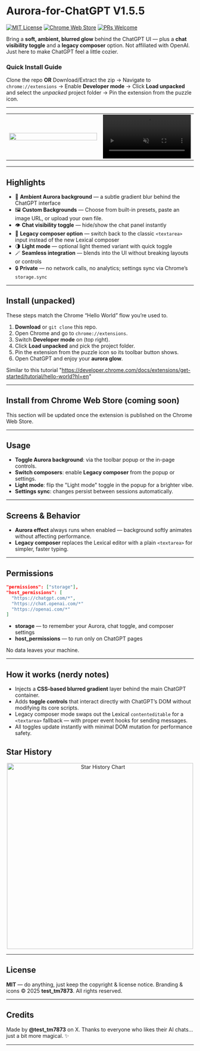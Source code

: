 # Aurora-for-ChatGPT V1.5.5 

[![MIT License](https://img.shields.io/badge/License-MIT-blue.svg)](https://github.com/TG-TG-TG-TG-TG-TG/Aurora-for-ChatGPT/blob/main/LICENSE)
[![Chrome Web Store](https://img.shields.io/badge/Chrome_Web_Store-Coming_Soon-lightgrey.svg)](https://github.com/TG-TG-TG-TG-TG-TG/Aurora-for-ChatGPT)
[![PRs Welcome](https://img.shields.io/badge/PRs-welcome-brightgreen.svg)](https://github.com/TG-TG-TG-TG-TG-TG/Aurora-for-ChatGPT/pulls)

Bring a **soft, ambient, blurred glow** behind the ChatGPT UI — plus a **chat visibility toggle** and a **legacy composer** option.
Not affiliated with OpenAI. Just here to make ChatGPT feel a little cozier.

### Quick Install Guide

Clone the repo **OR** Download/Extract the zip $\rightarrow$ Navigate to `chrome://extensions` $\rightarrow$ Enable **Developer mode** $\rightarrow$ Click **Load unpacked** and select the *unpacked* project folder $\rightarrow$ Pin the extension from the puzzle icon.

---

<table align="center">
<tr>
<td width="50%">
  <img src="https://github.com/user-attachments/assets/8c67ef7c-a3e3-449c-b62d-2760f56df9c9" width="100%">
</td>
<td width="50%">
  <video src="https://github.com/user-attachments/assets/a62f3cb9-581f-4625-8c4b-103857338e23" autoplay loop muted width="100%"></video>
</td>
</tr>
</table>



---

## Highlights

* 🌌 **Ambient Aurora background** — a subtle gradient blur behind the ChatGPT interface
* 🖼️ **Custom Backgrounds** — Choose from built-in presets, paste an image URL, or upload your own file.
* 👁️ **Chat visibility toggle** — hide/show the chat panel instantly
* 📝 **Legacy composer option** — switch back to the classic `<textarea>` input instead of the new Lexical composer
* 🌗 **Light mode** — optional light themed variant with quick toggle
* 🪄 **Seamless integration** — blends into the UI without breaking layouts or controls
* 🔒 **Private** — no network calls, no analytics; settings sync via Chrome’s `storage.sync`

---

## Install (unpacked)

These steps match the Chrome “Hello World” flow you’re used to.

1. **Download** or `git clone` this repo.
2. Open Chrome and go to `chrome://extensions`.
3. Switch **Developer mode** on (top right).
4. Click **Load unpacked** and pick the project folder.
5. Pin the extension from the puzzle icon so its toolbar button shows.
6. Open ChatGPT and enjoy your **aurora glow**.

Similar to this tutorial "https://developer.chrome.com/docs/extensions/get-started/tutorial/hello-world?hl=en"

---

## Install from Chrome Web Store (coming soon)

This section will be updated once the extension is published on the Chrome Web Store.

---

## Usage

* **Toggle Aurora background**: via the toolbar popup or the in-page controls.
* **Switch composers**: enable **Legacy composer** from the popup or settings.
* **Light mode**: flip the "Light mode" toggle in the popup for a brighter vibe.
* **Settings sync**: changes persist between sessions automatically.

---

## Screens & Behavior

* **Aurora effect** always runs when enabled — background softly animates without affecting performance.
* **Legacy composer** replaces the Lexical editor with a plain `<textarea>` for simpler, faster typing.

---

## Permissions

```json
"permissions": ["storage"],
"host_permissions": [
  "https://chatgpt.com/*",
  "https://chat.openai.com/*"
  "https://openai.com/*"
]
```

* **storage** — to remember your Aurora, chat toggle, and composer settings
* **host\_permissions** — to run only on ChatGPT pages

No data leaves your machine.

---

## How it works (nerdy notes)

* Injects a **CSS-based blurred gradient** layer behind the main ChatGPT container.
* Adds **toggle controls** that interact directly with ChatGPT’s DOM without modifying its core scripts.
* Legacy composer mode swaps out the Lexical `contenteditable` for a `<textarea>` fallback — with proper event hooks for sending messages.
* All toggles update instantly with minimal DOM mutation for performance safety.

## Star History

<p align="center">
  <picture>
    <source media="(prefers-color-scheme: dark)" srcset="https://api.star-history.com/svg?repos=TG-TG-TG-TG-TG-TG/Aurora-for-ChatGPT&type=Date&theme=dark" />
    <source media="(prefers-color-scheme: light)" srcset="https://api.star-history.com/svg?repos=TG-TG-TG-TG-TG-TG/Aurora-for-ChatGPT&type=Date" />
    <img alt="Star History Chart" src="https://api.star-history.com/svg?repos=TG-TG-TG-TG-TG-TG/Aurora-for-ChatGPT&type=Date" width="500" />
  </picture>
</p>

---

## License

**MIT** — do anything, just keep the copyright & license notice.
Branding & icons © 2025 **test\_tm7873**. All rights reserved.

---

## Credits

Made by **@test\_tm7873** on X.
Thanks to everyone who likes their AI chats… just a bit more magical. ✨

---
